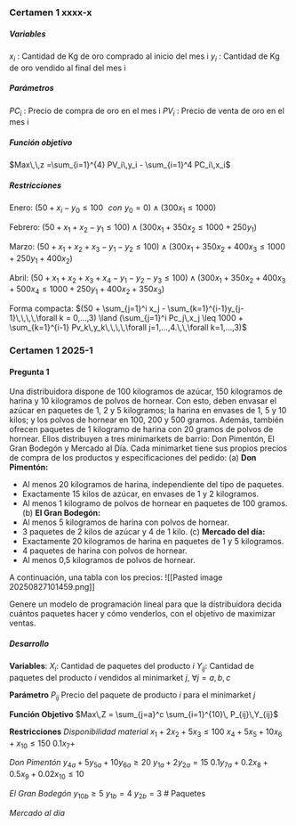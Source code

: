 ### Certamen 1 xxxx-x
##### Variables
$x_i$ : Cantidad de Kg de oro comprado al inicio del mes i
$y_i$ : Cantidad de Kg de oro vendido al final del mes i
##### Parámetros
$PC_i$ : Precio de compra de oro en el mes i
$PV_i$ : Precio de venta  de oro en el mes i
##### Función objetivo
$Max\,\,z =\sum_{i=1}^{4} PV_i\,y_i - \sum_{i=1}^4 PC_i\,x_i$
##### Restricciones
Enero: $(50 +x_i-y_0 \leq 100\,\,\,\, con\,\,y_0 = 0 )\land (300x_1 \leq 1000)$

Febrero: $(50 + x_1 +x_2-y_1 \leq 100) \land (300x_1+350x_2 \leq 1000 + 250y_1)$

Marzo: $(50 + x_1 +x_2+x_3-y_1-y_2 \leq 100)\land (300x_1+350x_2+400x_3 \leq 1000 + 250y_1+400x_2)$

Abril: $(50 + x_1 +x_2+x_3+x_4-y_1-y_2-y_3 \leq 100)\land (300x_1+350x_2+400x_3+500x_4 \leq 1000 + 250y_1+400x_2+350x_3)$

Forma compacta: $(50 + \sum_{j=1}^i x_j - \sum_{k=1}^{i-1}y_{j-1}\,\,\,\,\forall k = 0,...,3) \land (\sum_{j=1}^i Pc_j\,x_j \leq 1000 + \sum_{k=1}^{i-1} Pv_k\,y_k\,\,\,\,\forall j=1,...,4.\,\,\forall k=1,...,3)$
### Certamen 1 2025-1
#### Pregunta 1
Una distribuidora dispone de 100 kilogramos de azúcar, 150 kilogramos de harina y 10 kilogramos de
polvos de hornear. Con esto, deben envasar el azúcar en paquetes de 1, 2 y 5 kilogramos; la harina
en envases de 1, 5 y 10 kilos; y los polvos de hornear en 100, 200 y 500 gramos. Además, también
ofrecen paquetes de 1 kilogramo de harina con 20 gramos de polvos de hornear. Ellos distribuyen a tres minimarkets de barrio: Don Pimentón, El Gran Bodegón y Mercado al Día. Cada minimarket tiene sus propios precios de compra de los productos y especificaciones del pedido:
(a) **Don Pimentón:**
- Al menos 20 kilogramos de harina, independiente del tipo de paquetes.
-  Exactamente 15 kilos de azúcar, en envases de 1 y 2 kilogramos.
-  Al menos 1 kilogramo de polvos de hornear en paquetes de 100 gramos.
(b) **El Gran Bodegón:**
- Al menos 5 kilogramos de harina con polvos de hornear.
- 3 paquetes de 2 kilos de azúcar y 4 de 1 kilo.
(c) **Mercado del día:**
- Exactamente 20 kilogramos de harina en paquetes de 1 y 5 kilogramos.
- 4 paquetes de harina con polvos de hornear.
- Al menos 0,5 kilogramos de polvos de hornear.

A continuación, una tabla con los precios:
![[Pasted image 20250827101459.png]]

Genere un modelo de programación lineal para que la distribuidora decida cuántos paquetes hacer y cómo venderlos, con el objetivo de maximizar ventas.
##### Desarrollo
**Variables**:
$X_i:$ Cantidad de paquetes del producto $i$
$Y_{ij}:$ Cantidad de paquetes del producto $i$ vendidos al minimarket $j$, $\forall j=a,\,b,\,c$

**Parámetro**
$P_{ij}$ Precio del paquete de producto $i$ para el minimarket $j$

**Función Objetivo**
$Max\,Z = \sum_{j=a}^c \sum_{i=1}^{10}\, P_{ij}\,Y_{ij}$

**Restricciones**
*Disponibilidad material*
$x_1+2x_2+5x_3 \leq 100$
$x_4+5x_5+10x_6+x_10 \leq 150$
$0.1x_7+$

*Don Pimentón*
$y_{4a}+5y_{5a}+10y_{6a} \geq 20$
$y_{1a}+2y_{2a} = 15$
$0.1y_{7a}+0.2x_8+0.5x_9+0.02x_{10} \leq 10$

*El Gran Bodegón*
$y_{10b} \geq 5$
$y_{1b} = 4$
$y_{2b} = 3$ \# Paquetes

*Mercado al día*

